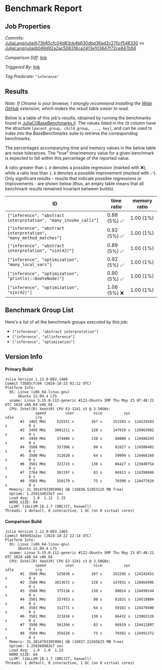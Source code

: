 # Benchmark Report

## Job Properties

*Commits:* [JuliaLang/julia@73b85cfc04d83cb4b630dbd36ad2c270cf548330](https://github.com/JuliaLang/julia/commit/73b85cfc04d83cb4b630dbd36ad2c270cf548330) vs [JuliaLang/julia@049d92a2ac506316ca2413e103647f72ce847b56](https://github.com/JuliaLang/julia/commit/049d92a2ac506316ca2413e103647f72ce847b56)

*Comparison Diff:* [link](https://github.com/JuliaLang/julia/compare/049d92a2ac506316ca2413e103647f72ce847b56..73b85cfc04d83cb4b630dbd36ad2c270cf548330)

*Triggered By:* [link](https://github.com/JuliaLang/julia/commit/73b85cfc04d83cb4b630dbd36ad2c270cf548330#commitcomment-148634579)

*Tag Predicate:* `"inference"`

## Results

*Note: If Chrome is your browser, I strongly recommend installing the [Wide GitHub](https://chrome.google.com/webstore/detail/wide-github/kaalofacklcidaampbokdplbklpeldpj?hl=en)
extension, which makes the result table easier to read.*

Below is a table of this job's results, obtained by running the benchmarks found in
[JuliaCI/BaseBenchmarks.jl](https://github.com/JuliaCI/BaseBenchmarks.jl). The values
listed in the `ID` column have the structure `[parent_group, child_group, ..., key]`,
and can be used to index into the BaseBenchmarks suite to retrieve the corresponding
benchmarks.

The percentages accompanying time and memory values in the below table are noise tolerances. The "true"
time/memory value for a given benchmark is expected to fall within this percentage of the reported value.

A ratio greater than `1.0` denotes a possible regression (marked with :x:), while a ratio less
than `1.0` denotes a possible improvement (marked with :white_check_mark:). Only significant results - results
that indicate possible regressions or improvements - are shown below (thus, an empty table means that all
benchmark results remained invariant between builds).

| ID | time ratio | memory ratio |
|----|------------|--------------|
| `["inference", "abstract interpretation", "many_invoke_calls"]` | 0.88 (5%) :white_check_mark: | 1.00 (1%)  |
| `["inference", "abstract interpretation", "many_method_matches"]` | 0.92 (5%) :white_check_mark: | 1.00 (1%)  |
| `["inference", "abstract interpretation", "sin(42)"]` | 0.89 (5%) :white_check_mark: | 1.00 (1%)  |
| `["inference", "optimization", "many_local_vars"]` | 0.92 (5%) :white_check_mark: | 1.00 (1%)  |
| `["inference", "optimization", "println(::QuoteNode)"]` | 0.90 (5%) :white_check_mark: | 1.00 (1%)  |
| `["inference", "optimization", "sin(42)"]` | 1.06 (5%) :x: | 1.00 (1%)  |

## Benchmark Group List

Here's a list of all the benchmark groups executed by this job:

- `["inference", "abstract interpretation"]`
- `["inference", "allinference"]`
- `["inference", "optimization"]`

## Version Info

#### Primary Build

```
Julia Version 1.12.0-DEV.1466
Commit 73b85cfc04 (2024-10-23 01:12 UTC)
Platform Info:
  OS: Linux (x86_64-linux-gnu)
      Ubuntu 22.04.4 LTS
  uname: Linux 5.15.0-112-generic #122-Ubuntu SMP Thu May 23 07:48:21 UTC 2024 x86_64 x86_64
  CPU: Intel(R) Xeon(R) CPU E3-1241 v3 @ 3.50GHz: 
              speed         user         nice          sys         idle          irq
       #1  3465 MHz     525551 s        167 s     152283 s  124229283 s          0 s
       #2  3499 MHz    3801211 s        120 s     147010 s  120963982 s          0 s
       #3  3499 MHz     374486 s        138 s      80000 s  124486293 s          0 s
       #4  3500 MHz     357366 s         80 s      81627 s  124506402 s          0 s
       #5  3500 MHz     312620 s         64 s      59099 s  124466160 s          0 s
       #6  3501 MHz     321723 s        130 s      66427 s  123849754 s          0 s
       #7  2764 MHz     361197 s         83 s      66913 s  124398606 s          0 s
       #8  3503 MHz     359179 s         75 s      70390 s  124477929 s          0 s
  Memory: 31.30147933959961 GB (18839.51953125 MB free)
  Uptime: 1.250134025e7 sec
  Load Avg:  1.0  1.12  2.15
  WORD_SIZE: 64
  LLVM: libLLVM-18.1.7 (ORCJIT, haswell)
Threads: 1 default, 0 interactive, 1 GC (on 8 virtual cores)

```

#### Comparison Build

```
Julia Version 1.12.0-DEV.1465
Commit 049d92a2ac (2024-10-22 22:14 UTC)
Platform Info:
  OS: Linux (x86_64-linux-gnu)
      Ubuntu 22.04.4 LTS
  uname: Linux 5.15.0-112-generic #122-Ubuntu SMP Thu May 23 07:48:21 UTC 2024 x86_64 x86_64
  CPU: Intel(R) Xeon(R) CPU E3-1241 v3 @ 3.50GHz: 
              speed         user         nice          sys         idle          irq
       #1  3500 MHz     525638 s        167 s     152295 s  124242651 s          0 s
       #2  3500 MHz    3813672 s        120 s     147031 s  120964996 s          0 s
       #3  3500 MHz     375116 s        138 s      80014 s  124499144 s          0 s
       #4  3501 MHz     357453 s         80 s      81631 s  124519804 s          0 s
       #5  3503 MHz     312771 s         64 s      59102 s  124479490 s          0 s
       #6  3501 MHz     321816 s        130 s      66432 s  123863126 s          0 s
       #7  3500 MHz     361394 s         83 s      66919 s  124411897 s          0 s
       #8  3504 MHz     359228 s         75 s      70392 s  124491372 s          0 s
  Memory: 31.30147933959961 GB (18837.22265625 MB free)
  Uptime: 1.250268982e7 sec
  Load Avg:  1.0  1.0  1.25
  WORD_SIZE: 64
  LLVM: libLLVM-18.1.7 (ORCJIT, haswell)
Threads: 1 default, 0 interactive, 1 GC (on 8 virtual cores)

```
